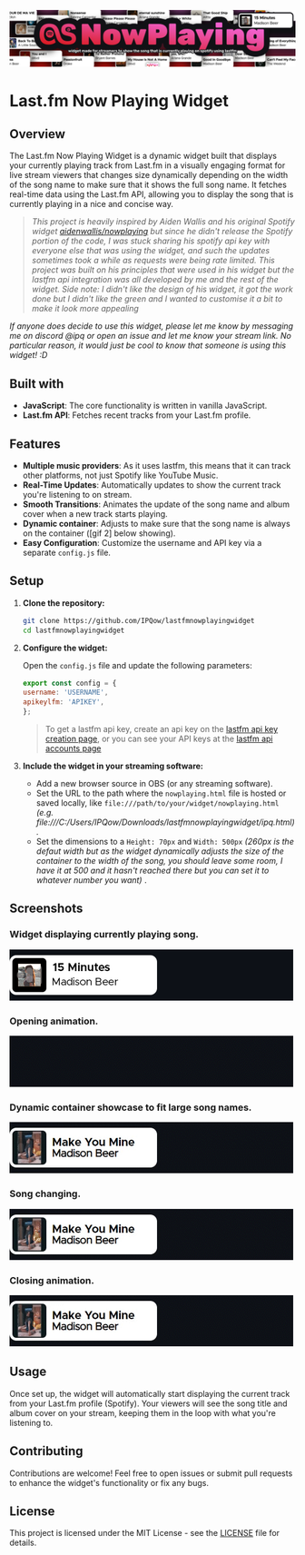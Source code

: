 ![Last.fm Now Playing Widget](https://github.com/IPQow/lastfmnowplayingwidget/blob/main/GitAssets/githubbannernp.png?raw=true)

# Last.fm Now Playing Widget

## Overview

The Last.fm Now Playing Widget is a dynamic widget built that displays your currently playing track from Last.fm in a visually engaging format for live stream viewers that changes size dynamically depending on the width of the song name to make sure that it shows the full song name. It fetches real-time data using the Last.fm API, allowing you to display the song that is currently playing in a nice and concise way.

> *This project is heavily inspired by Aiden Wallis and his original Spotify widget [aidenwallis/nowplaying](https://github.com/aidenwallis/nowplaying) but since he didn't release the Spotify portion of the code, I was stuck sharing his spotify api key with everyone else that was using the widget, and such the updates sometimes took a while as requests were being rate limited. This project was built on his principles that were used in his widget but the lastfm api integration was all developed by me and the rest of the widget. Side note: I didn't like the design of his widget, it got the work done but I didn't like the green and I wanted to customise it a bit to make it look more appealing*

*If anyone does decide to use this widget, please let me know by messaging me on discord @ipq or open an issue and let me know your stream link.*
*No particular reason, it would just be cool to know that someone is using this widget! :D*

## Built with

- **JavaScript**: The core functionality is written in vanilla JavaScript.
- **Last.fm API**: Fetches recent tracks from your Last.fm profile.

## Features

- **Multiple music providers**: As it uses lastfm, this means that it can track other platforms, not just Spotify like YouTube Music.
- **Real-Time Updates**: Automatically updates to show the current track you're listening to on stream.
- **Smooth Transitions**: Animates the update of the song name and album cover when a new track starts playing.
- **Dynamic container**: Adjusts to make sure that the song name is always on the container ([gif 2] below showing).
- **Easy Configuration**: Customize the username and API key via a separate `config.js` file.

## Setup

1. **Clone the repository:**

    ```bash
    git clone https://github.com/IPQow/lastfmnowplayingwidget
    cd lastfmnowplayingwidget
    ```

2. **Configure the widget:**

    Open the `config.js` file and update the following parameters:

    ```javascript
    export const config = {
    username: 'USERNAME',
    apikeylfm: 'APIKEY',
    };
    ```

    > To get a lastfm api key, create an api key on the [lastfm api key creation page](https://www.last.fm/api/account/create), or you can see your API keys at the [lastfm api accounts page](https://www.last.fm/api/accounts)

3. **Include the widget in your streaming software:**

    - Add a new browser source in OBS (or any streaming software).
    - Set the URL to the path where the `nowplaying.html` file is hosted or saved locally, like `file:///path/to/your/widget/nowplaying.html` *(e.g. file:///C:/Users/IPQow/Downloads/lastfmnowplayingwidget/ipq.html).*
    - Set the dimensions to a `Height: 70px` and `Width: 500px` *(260px is the defaut width but as the widget dynamically adjusts the size of the container to the width of the song, you should leave some room, I have it at 500 and it hasn't reached there but you can set it to whatever number you want)* .

## Screenshots

### Widget displaying currently playing song.
![Widget Open](https://github.com/IPQow/lastfmnowplayingwidget/blob/main/GitAssets/Widget.png?raw=true)


### Opening animation.
![Widget Opening](https://github.com/IPQow/lastfmnowplayingwidget/blob/main/GitAssets/Open.gif?raw=true)


### Dynamic container showcase to fit large song names.
![Dynamic container showcase](https://github.com/IPQow/lastfmnowplayingwidget/blob/main/GitAssets/Dynamic%20Container.gif?raw=true)


### Song changing.
![Song changing](https://github.com/IPQow/lastfmnowplayingwidget/blob/main/GitAssets/Song%20Change.gif?raw=true)


### Closing animation.
![Widget Closing](https://github.com/IPQow/lastfmnowplayingwidget/blob/main/GitAssets/Close.gif?raw=true)

## Usage

Once set up, the widget will automatically start displaying the current track from your Last.fm profile (Spotify). Your viewers will see the song title and album cover on your stream, keeping them in the loop with what you're listening to.

## Contributing

Contributions are welcome! Feel free to open issues or submit pull requests to enhance the widget's functionality or fix any bugs.

## License

This project is licensed under the MIT License - see the [LICENSE](LICENSE) file for details.
